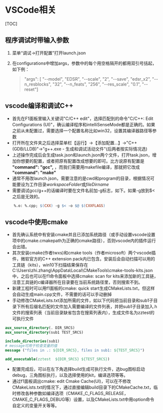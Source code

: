 # VSCode相关
[TOC]

## 程序调试时带输入参数

1. 菜单“调试->打开配置”打开launch.json
2. 在configurations中增加args，参数中的每个用空格隔开的都用双引号括起，如下例：

    > "args": [ "--model", "EDSR", "--scale", "2", "--save", "edsr_x2", "--n_resblocks", "32", "--n_feats", "256", "--res_scale", "0.1", "--reset"]
## vscode编译和调试C++

- 首先在F1面板里输入关键词"C/C++ edit"，选择匹配到的命令"C/C++: Edit Configurations (UI)"，确认编译程序和intelliSenseMode都是正确的。如果之前从未配置过，需要选择一个配置名称比如win32，设置其编译器路径等参数
- 打开所在文件夹之后选择菜单栏【运行】->【添加配置…】->"C++ (GDB/LLDB)"->"g++.exe - 生成和调试活动文件"(后两者按实际情况选)
- 上述操作完成后会生成task.json和launch.json两个文件，打开task.json，增加你想要的配置，或者把原有配置改成想要的即可。比方说原有配置是 **"command": "gcc",** ，而我们需要用makefile编译，那就把它改成 **"command": "make"** 
- 通常不用改launch.json，需要注意的是cwd和program的目录，根据情况可能要设为工作目录${workspaceFolder}$或${fileDirname}$
- 需要调试gcc/g++的话编译时要在文件名前加-g标志，如下。如果-g放到$<之后是无效的。

```makefile
    %.o: %.cpp; $(CXX) -g $< -o $@ $(CXXFLAGS)
```

## vscode中使用cmake
- 首先确认系统中有安装cmake并且已添加系统路径（或手动设置vscode设置项中的cmake.cmakepath为正确的cmake路径），否则vscode内的插件运行会出错。
- 其次安装cmake(作者twxs)和cmake tools（作者microsoft）两个vscode插件，微软官方的C++ extension pack内已包含。安装后会自动扫描可以用的工具链（kits），win10下扫描结果保存在C:\Users\zhi.zhang\AppData\Local\CMakeTools\cmake-tools-kits.json中，之后也可以在f1命令面板中选择cmake: scan for kits来添加新的工具链，注意工具链的c编译器所在目录要在当前系统路径里，否则搜索不到。
- 新建工程时可以用f1面板的cmake: quick start生成CMakeLists.txt，但这样会自动生成main.cpp文件，不需要的话可以手动删掉
- 手动修改CMakeLists.txt添加所需的文件，如以下代码把当前目录和sub1子目录下所有后缀名匹配的文件加入需要编译的文件列表，并把sub1子目录加入.h文件的搜索列表（当前目录缺省包含在搜索列表内），生成文件名为zztest的可执行文件
```cmake
aux_source_directory(. DIR_SRCS)
aux_source_directory(sub1 TEST_SRCS)

include_directories(sub1)
# message可用于检查变量的值
message ("files in .: ${DIR_SRCS}, files in sub1: ${TEST_SRCS}")

add_executable(zztest  ${DIR_SRCS} ${TEST_SRCS})
```
- 配置完成后，可以在左下角选择build生成可执行文件，选bug图标启动debug，三角图标执行，以及选择使用的kit，编译选项等等。
- 通过f1面板调出cmake: edit Cmake Cache(UI)，可以在不修改CMakeLists.txt的情况下，通过直接编辑build目录下的CMakeCache.txt，临时修改各种参数如编译选项（CMAKE_C_FLAGS_RELEASE，CMAKE_C_FLAGS_DEBUG等）设置，以及CMakeLists.txt中用option命令自定义的变量开关等等。

